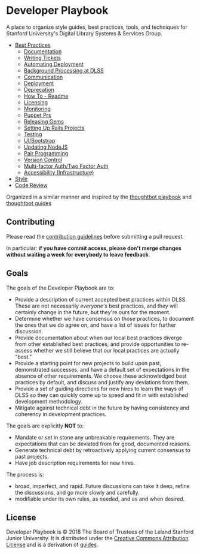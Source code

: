 # Developer Playbook

A place to organize style guides, best practices, tools, and techniques for Stanford University's Digital Library Systems &amp; Services Group.

- [Best Practices](/best-practices)
  - [Documentation](/best-practices/documentation)
  - [Writing Tickets](/best-practices/ticket_writing.md)
  - [Automating Deployment](/best-practices/automated_deployment.md)
  - [Background Processing at DLSS](/best-practices/background_processing.md)
  - [Communication](/best-practices/communication.md)
  - [Deployment](/best-practices/deployment.md)
  - [Deprecation](/best-practices/deprecation.md)
  - [How To - Readme](/best-practices/howto_readme.md)
  - [Licensing](/best-practices/licensing.md)
  - [Monitoring](/best-practices/monitoring.md)
  - [Puppet Prs](/best-practices/puppet_prs.md)
  - [Releasing Gems](/best-practices/releasing_gems.md)
  - [Setting Up Rails Projects](/best-practices/setting_up_rails_projects.md)
  - [Testing](/best-practices/testing.md)
  - [UI/Bootstrap](/best-practices/ui_bootstrap.md)
  - [Updating NodeJS](/best-practices/updating-nodejs.md)
  - [Pair Programming](/best-practices/pair_programming.md)
  - [Version Control](/best-practices/version_control.md)
  - [Multi-factor Auth/Two Factor Auth](/best-practices/2FA.md)
  - [Accessibility (Infrastructure)](/best-practices/infra-accessibility.md)
- [Style](/style)
- [Code Review](/code-review)

Organized in a similar manner and inspired by the [thoughtbot playbook](http://playbook.thoughtbot.com/) and [thoughtbot guides](https://github.com/thoughtbot/guides)

## Contributing

Please read the [contribution guidelines] before submitting a pull request.

In particular: **if you have commit access, please don't merge changes without
waiting a week for everybody to leave feedback**.

[contribution guidelines]: /CONTRIBUTING.md

## Goals

The goals of the Developer Playbook are to:

- Provide a description of current accepted best practices within DLSS. These are not necessarily _everyone's_ best practices, and they will certainly change in the future, but they're ours for the moment.
- Determine whether we have consensus on those practices, to document the ones that we do agree on, and have a list of issues for further discussion.
- Provide documentation about when our local best practices diverge from other established best practices, and provide opportunities to re-assess whether we still believe that our local practices are actually "best."
- Provide a starting point for new projects to build upon past, demonstrated successes, and have a default set of expectations in the absence of other requirements. We choose these acknowledged best practices by default, and discuss and justify any deviations from them.
- Provide a set of guiding directions for new hires to learn the ways of DLSS so they can quickly come up to speed and fit in with established development methodology.
- Mitigate against technical debt in the future by having consistency and coherency in development practices.

The goals are explicitly **NOT** to:

- Mandate or set in stone any unbreakable requirements. They are expectations that can be deviated from for good, documented reasons.
- Generate technical debt by retroactively applying current consensus to past projects.
- Have job description requirements for new hires.

The process is:

- broad, imperfect, and rapid. Future discussions can take it deep, refine the discussions, and go more slowly and carefully.
- modifiable under its own rules, as needed, and as and when desired.

## License

Developer Playbook is © 2018 The Board of Trustees of the Leland Stanford Junior University. It is distributed under the [Creative Commons
Attribution License](http://creativecommons.org/licenses/by/3.0/) and is a derivation of [guides](https://github.com/thoughtbot/guides).
